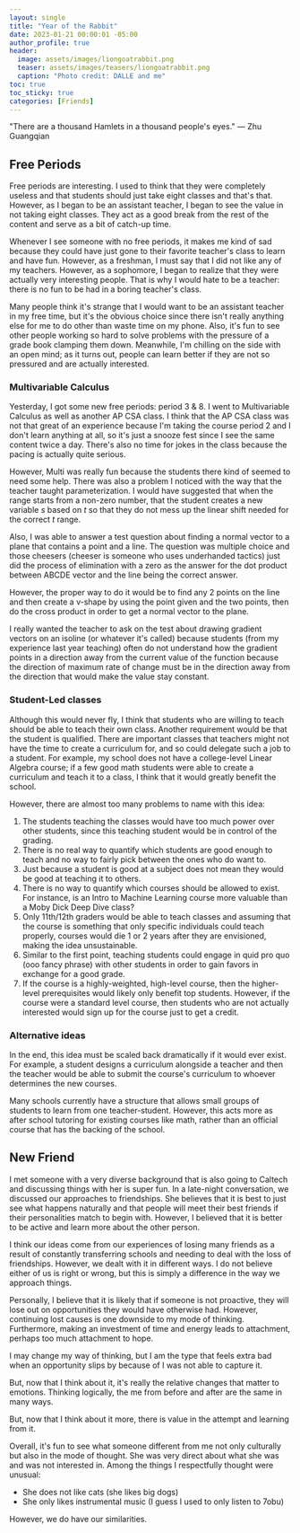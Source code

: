 ```yaml
---
layout: single
title: "Year of the Rabbit"
date: 2023-01-21 00:00:01 -05:00
author_profile: true
header: 
  image: assets/images/liongoatrabbit.png
  teaser: assets/images/teasers/liongoatrabbit.png
  caption: "Photo credit: DALLE and me"
toc: true
toc_sticky: true
categories: [Friends]
---
```


"There are a thousand Hamlets in a thousand people's eyes." — Zhu Guangqian

## Free Periods
Free periods are interesting. I used to think that they were completely useless and that students should just take eight classes and that's that. However, as I began to be an assistant teacher, I began to see the value in not taking eight classes. They act as a good break from the rest of the content and serve as a bit of catch-up time. 

Whenever I see someone with no free periods, it makes me kind of sad because they could have just gone to their favorite teacher's class to learn and have fun. However, as a freshman, I must say that I did not like any of my teachers. However, as a sophomore, I began to realize that they were actually very interesting people. That is why I would hate to be a teacher: there is no fun to be had in a boring teacher's class. 

Many people think it's strange that I would want to be an assistant teacher in my free time, but it's the obvious choice since there isn't really anything else for me to do other than waste time on my phone. Also, it's fun to see other people working so hard to solve problems with the pressure of a grade book clamping them down. Meanwhile, I'm chilling on the side with an open mind; as it turns out, people can learn better if they are not so pressured and are actually interested. 

### Multivariable Calculus
Yesterday, I got some new free periods: period 3 & 8. I went to Multivariable Calculus as well as another AP CSA class. I think that the AP CSA class was not that great of an experience because I'm taking the course period 2 and I don't learn anything at all, so it's just a snooze fest since I see the same content twice a day. There's also no time for jokes in the class because the pacing is actually quite serious. 

However, Multi was really fun because the students there kind of seemed to need some help. There was also a problem I noticed with the way that the teacher taught parameterization. I would have suggested that when the range starts from a non-zero number, that the student creates a new variable $s$ based on $t$ so that they do not mess up the linear shift needed for the correct $t$ range. 

Also, I was able to answer a test question about finding a normal vector to a plane that contains a point and a line. The question was multiple choice and those cheesers (cheeser is someone who uses underhanded tactics) just did the process of elimination with a zero as the answer for the dot product between ABCDE vector and the line being the correct answer.

However, the proper way to do it would be to find any 2 points on the line and then create a v-shape by using the point given and the two points, then do the cross product in order to get a normal vector to the plane. 

I really wanted the teacher to ask on the test about drawing gradient vectors on an isoline (or whatever it's called) because students (from my experience last year teaching) often do not understand how the gradient points in a direction away from the current value of the function because the direction of maximum rate of change must be in the direction away from the direction that would make the value stay constant. 

### Student-Led classes
Although this would never fly, I think that students who are willing to teach should be able to teach their own class. Another requirement would be that the student is qualified. There are important classes that teachers might not have the time to create a curriculum for, and so could delegate such a job to a student. For example, my school does not have a college-level Linear Algebra course; if a few good math students were able to create a curriculum and teach it to a class, I think that it would greatly benefit the school. 

However, there are almost too many problems to name with this idea: 
1. The students teaching the classes would have too much power over other students, since this teaching student would be in control of the grading. 
2. There is no real way to quantify which students are good enough to teach and no way to fairly pick between the ones who do want to. 
3. Just because a student is good at a subject does not mean they would be good at teaching it to others. 
4. There is no way to quantify which courses should be allowed to exist. For instance, is an Intro to Machine Learning course more valuable than a Moby Dick Deep Dive class?
5. Only 11th/12th graders would be able to teach classes and assuming that the course is something that only specific individuals could teach properly, courses would die 1 or 2 years after they are envisioned, making the idea unsustainable. 
6. Similar to the first point, teaching students could engage in quid pro quo (ooo fancy phrase) with other students in order to gain favors in exchange for a good grade. 
7. If the course is a highly-weighted, high-level course, then the higher-level prerequisites would likely only benefit top students. However, if the course were a standard level course, then students who are not actually interested would sign up for the course just to get a credit. 

### Alternative ideas
In the end, this idea must be scaled back dramatically if it would ever exist. For example, a student designs a curriculum alongside a teacher and then the teacher would be able to submit the course's curriculum to whoever determines the new courses.

Many schools currently have a structure that allows small groups of students to learn from one teacher-student. However, this acts more as after school tutoring for existing courses like math, rather than an official course that has the backing of the school. 

## New Friend
I met someone with a very diverse background that is also going to Caltech and discussing things with her is super fun. In a late-night conversation, we discussed our approaches to friendships. She believes that it is best to just see what happens naturally and that people will meet their best friends if their personalities match to begin with. However, I believed that it is better to be active and learn more about the other person. 

I think our ideas come from our experiences of losing many friends as a result of constantly transferring schools and needing to deal with the loss of friendships. However, we dealt with it in different ways. I do not believe either of us is right or wrong, but this is simply a difference in the way we approach things. 

Personally, I believe that it is likely that if someone is not proactive, they will lose out on opportunities they would have otherwise had. However, continuing lost causes is one downside to my mode of thinking. Furthermore, making an investment of time and energy leads to attachment, perhaps too much attachment to hope. 

I may change my way of thinking, but I am the type that feels extra bad when an opportunity slips by because of I was not able to capture it. 

But, now that I think about it, it's really the relative changes that matter to emotions. Thinking logically, the me from before and after are the same in many ways. 

But, now that I think about it more, there is value in the attempt and learning from it. 

Overall, it's fun to see what someone different from me not only culturally but also in the mode of thought. She was very direct about what she was and was not interested in. Among the things I respectfully thought were unusual: 

- She does not like cats (she likes big dogs)
- She only likes instrumental music (I guess I used to only listen to 7obu)

However, we do have our similarities.